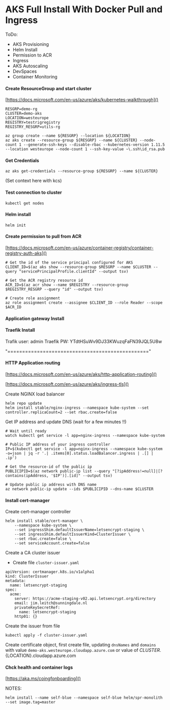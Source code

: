 # AKS Full Install With Docker Pull and Ingress

ToDo:

 * AKS Provisioning
 * Helm Install
 * Permission to ACR
 * Ingress
 * AKS Autoscaling
 * DevSpaces
 * Container Monitoring


#### Create ResourceGroup and start cluster

[https://docs.microsoft.com/en-us/azure/aks/kubernetes-walkthrough]()

```
RESGRP=demo-rg
CLUSTER=demo-aks
LOCATION=westeurope
REGISTRY=testrigregistry
REGISTRY_RESGRP=utils-rg

az group create --name ${RESGRP} --location ${LOCATION}
az aks create --resource-group ${RESGRP} --name ${CLUSTER} --node-count 1 --generate-ssh-keys --disable-rbac --kubernetes-version 1.11.5 --location westeurope --node-count 1 --ssh-key-value ~\.ssh\id_rsa.pub
```


#### Get Credentials

```
az aks get-credentials --resource-group ${RESGRP} --name ${CLUSTER}

```

(Set context here with kcs)


#### Test connection to cluster
```
kubectl get nodes
```

#### Helm install 
```
helm init
```

#### Create permission to pull from ACR
[https://docs.microsoft.com/en-us/azure/container-registry/container-registry-auth-aks]()

```
# Get the id of the service principal configured for AKS
CLIENT_ID=$(az aks show --resource-group $RESGRP --name $CLUSTER --query "servicePrincipalProfile.clientId" --output tsv)

# Get the ACR registry resource id
ACR_ID=$(az acr show --name $REGISTRY --resource-group $REGISTRY_RESGRP --query "id" --output tsv)

# Create role assignment
az role assignment create --assignee $CLIENT_ID --role Reader --scope $ACR_ID

```


#### Application gateway Install



#### Traefik Install

Trafik user: admin
Traefik PW: YTdtHSuWv9DJ33KWuzqFaFN39JQL5U8w











"================================================"

#### HTTP Application routing
[https://docs.microsoft.com/en-us/azure/aks/http-application-routing]()

[https://docs.microsoft.com/en-us/azure/aks/ingress-tls]()


Create NGINX load balancer

```
helm repo update
helm install stable/nginx-ingress --namespace kube-system --set controller.replicaCount=2 --set rbac.create=false
```

Get IP address and update DNS (wait for a few minutes !!)

```
# Wait until ready
watch kubectl get service -l app=nginx-ingress --namespace kube-system 

# Public IP address of your ingress controller
IP=$(kubectl get service -l app=nginx-ingress --namespace kube-system -o=json | jq -r '.| .items[0].status.loadBalancer.ingress | .[] | .ip')

# Get the resource-id of the public ip
PUBLICIPID=$(az network public-ip list --query "[?ipAddress!=null]|[?contains(ipAddress, '$IP')].[id]" --output tsv)

# Update public ip address with DNS name
az network public-ip update --ids $PUBLICIPID --dns-name $CLUSTER
```

#### Install cert-manager


Create cert-manager controller

```
helm install stable/cert-manager \
    --namespace kube-system \
    --set ingressShim.defaultIssuerName=letsencrypt-staging \
    --set ingressShim.defaultIssuerKind=ClusterIssuer \
    --set rbac.create=false \
    --set serviceAccount.create=false
```

Create a CA cluster issuer

* Create file `cluster-issuer.yaml`

```
apiVersion: certmanager.k8s.io/v1alpha1
kind: ClusterIssuer
metadata:
  name: letsencrypt-staging
spec:
  acme:
    server: https://acme-staging-v02.api.letsencrypt.org/directory
    email: jim.leitch@sunningdale.nl
    privateKeySecretRef:
      name: letsencrypt-staging
    http01: {}
```

Create the issuer from file

```
kubectl apply -f cluster-issuer.yaml
```
Create certificate object, first create file, updating `dnsNames` and `domains` with value `demo-aks.westeurope.cloudapp.azure.com` or value of ${CLUSTER}.${LOCATION}.cloudapp.azure.com

#### Chck health and container logs
[https://aka.ms/coingfonboarding]()


NOTES:

```
helm install --name self-blue --namespace self-blue helm/spr-monolith --set image.tag=master
```























